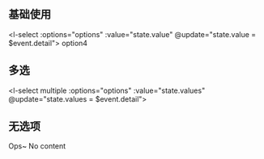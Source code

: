 ## 基础使用

<l-select :options="options" :value="state.value" @update="state.value = $event.detail">
<l-select-option value="value4">option4</l-select-option>
</l-select>

## 多选

<l-select multiple :options="options" :value="state.values" @update="state.values = $event.detail">
</l-select>

## 无选项

<l-select></l-select>

<l-select>
  <div slot="no-content">Ops~ No content</div>
</l-select>

<script setup>
  import { reactive } from 'vue';
  const state = reactive({
    value: null,
    values: [],
  })
  const options = [
    { label: 'option1', value: 'value1' },
    { label: 'option2', value: 'value2', disabled: true },
    { label: 'option3', value: 'value3' },
  ]
</script>

<style>
  
</style>